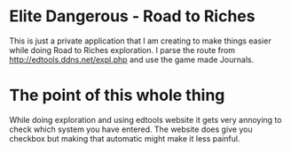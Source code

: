 # Elite Dangerous - Road to Riches

This is just a private application that I am creating to make things easier while doing Road to Riches exploration. I parse the route from 
http://edtools.ddns.net/expl.php
and use the game made Journals.

# The point of this whole thing

While doing exploration and using edtools website it gets very annoying to check which system you have entered. The website does
give you checkbox but making that automatic might make it less painful.
